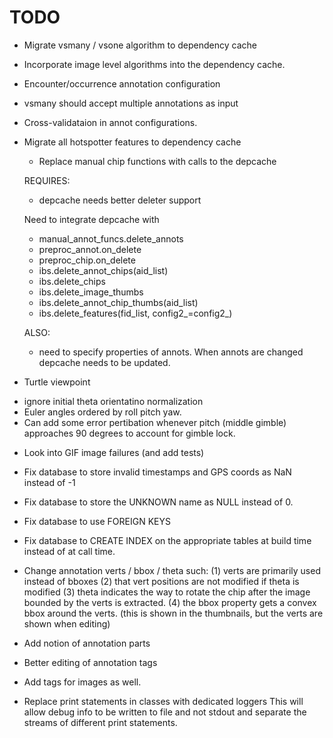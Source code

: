 # TODO

* Migrate vsmany / vsone algorithm to dependency cache
* Incorporate image level algorithms into the dependency cache.
* Encounter/occurrence annotation configuration
* vsmany should accept multiple annotations as input
* Cross-validataion in annot configurations.

* Migrate all hotspotter features to dependency cache
   - Replace manual chip functions with calls to the depcache

   REQUIRES:
   - depcache needs better deleter support

   Need to integrate depcache with
   * manual_annot_funcs.delete_annots
   * preproc_annot.on_delete
   * preproc_chip.on_delete
   * ibs.delete_annot_chips(aid_list)
   * ibs.delete_chips
   * ibs.delete_image_thumbs
   * ibs.delete_annot_chip_thumbs(aid_list)
   * ibs.delete_features(fid_list, config2_=config2_)

   ALSO:
   * need to specify properties of annots.
   When annots are changed depcache needs to be updated.


* Turtle viewpoint
 - ignore initial theta orientatino normalization
 - Euler angles ordered by roll pitch yaw.
 - Can add some error pertibation whenever pitch (middle gimble) approaches 90
   degrees to account for gimble lock.

* Look into GIF image failures (and add tests)

* Fix database to store invalid timestamps and GPS coords as NaN instead of -1
* Fix database to store the UNKNOWN name as NULL instead of 0.
* Fix database to use FOREIGN KEYS
* Fix database to CREATE INDEX on the appropriate tables at build time instead of at call time.


* Change annotation verts / bbox / theta such:
(1) verts are primarily used instead of bboxes
(2) that vert positions are not modified if theta is modified
(3) theta indicates the way to rotate the chip after the image bounded by the
    verts is extracted.
(4) the bbox property gets a convex bbox around the verts. (this is shown in the thumbnails,
but the verts are shown when editing)

* Add notion of annotation parts

* Better editing of annotation tags
* Add tags for images as well.


* Replace print statements in classes with dedicated loggers
This will allow debug info to be written to file and not stdout and separate 
the streams of different print statements.
